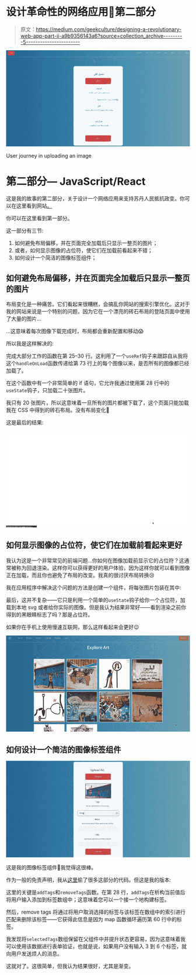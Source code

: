 # 设计革命性的网络应用👊第二部分

> 原文：<https://medium.com/geekculture/designing-a-revolutionary-web-app-part-ii-a9b9356143a6?source=collection_archive---------5----------------------->

![](img/16c20782f18ed4e8165ae6c2ad2ebe08.png)

User journey in uploading an image

# 第二部分— JavaScript/React

这是我的故事的第二部分，关于设计一个网络应用来支持苏丹人民抵抗政变。你可以在这里看到网站[。](https://sudan-art.com/)

你可以在这里看到第一部分。

这一部分有三节:

1.  如何避免布局偏移，并在页面完全加载后只显示一整页的图片；
2.  或者，如何显示图像的占位符，使它们在加载前看起来不错；
3.  如何设计一个简洁的图像标签组件；

## 如何避免布局偏移，并在页面完全加载后只显示一整页的图片

布局变化是一种痛苦。它们看起来很糟糕，会搞乱你网站的搜索引擎优化。这对于我的网站来说是一个特别的问题，因为它在一个漂亮的砖石布局的登陆页面中使用了大量的图片…

…这意味着每次图像下载完成时，布局都会重新配置和移动😱

所以我是这样解决的:

完成大部分工作的函数在第 25–30 行。这利用了一个`useRef`钩子来跟踪自从我将这个`handleOnLoad`函数传递给第 73 行上的每个图像以来，是否所有的图像都已经加载了。

在这个函数中有一个非常简单的 if 语句，它允许我通过使用第 28 行中的`useState`钩子，只加载二十张图片。

我只有 20 张图片，所以这意味着一旦所有的图片都被下载了，这个页面只能加载我在 CSS 中得到的砖石布局。没有布局变化🌟

这是最后的结果:

![](img/23e2cd35e302d8a3665d16e5dae42b41.png)

## 如何显示图像的占位符，使它们在加载前看起来更好

我认为这是一个非常常见的前端问题…你如何在图像加载前显示它的占位符？这通常被称为回退渲染。这样你可以获得更好的用户体验，因为这样你就可以看到图像正在加载，而且你也避免了布局的改变。我真的很讨厌布局转换😢

我在应用程序中解决这个问题的方法是创建一个组件，将每张图片包装在其中:

最后，这并不复杂——它只是利用一个简单的`useState`钩子给你一个占位符，加载到本地 svg 或者给你实际的图像。但是我认为结果非常好——看到渲染之前你得到的黑眼睛标志了吗？那是占位符。

如果你在手机上使用慢速互联网，那么这样看起来会更好😉

![](img/097b3a170bca254d38bd2426194694a6.png)

## 如何设计一个简洁的图像标签组件

![](img/464796a4a70eea5b3b2defbb98d38d4d.png)

这是我的图像标签组件🎊我觉得这很棒。

作为一般的免责声明，我从[这里](https://dev.to/prvnbist/create-a-tags-input-component-in-reactjs-ki)偷了很多这部分的代码。但这是我的版本:

这里的关键是`addTags`和`removeTags`函数。在第 28 行，`addTags`在析构当前值后将用户输入添加到标签数组中；这意味着您可以一个接一个地构建标签。

然后，remove tags 将通过将用户取消选择的标签与该标签在数组中的索引进行匹配来删除该标签——它获得此信息是因为 map 函数循环遍历第 60 行中的标签。

我发现将`selectedTags`数组保留在父组件中并提升状态更容易，因为这意味着我可以使用该数据进行表单验证，也就是说，如果用户没有输入 3 到 6 个标签，就向用户发送烦人的消息。

这就对了。这很简单，但我认为结果很好，尤其是渐变。
